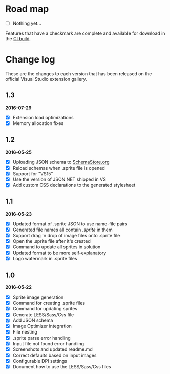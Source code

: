 # Road map

- [ ] Nothing yet...
 
Features that have a checkmark are complete and available for
download in the
[CI build](http://vsixgallery.com/extension/cd92c0c6-2c32-49a3-83ca-0dc767c7d78e/).

# Change log

These are the changes to each version that has been released
on the official Visual Studio extension gallery.

## 1.3

**2016-07-29**

- [x] Extension load optimizations
- [x] Memory allocation fixes

## 1.2

**2016-05-25**

- [x] Uploading JSON schema to [SchemaStore.org](http://schemastore.org)
- [x] Reload schemas when .sprite file is opened 
- [x] Support for "VS15"
- [x] Use the version of JSON.NET shipped in VS
- [x] Add custom CSS declarations to the generated stylesheet

## 1.1

**2016-05-23**

- [x] Updated format of .sprite JSON to use name-file pairs
- [x] Generated file names all contain *.sprite* in them
- [x] Support drag 'n drop of image files onto .sprite file
- [x] Open the .sprite file after it's created
- [x] Command to update all sprites in solution
- [x] Updated format to be more self-explanatory
- [x] Logo watermark in .sprite files 

## 1.0

**2016-05-22**

- [x] Sprite image generation
- [x] Command for creating .sprite files
- [x] Command for updating sprites
- [x] Generate LESS/Sass/Css file
- [x] Add JSON schema
- [x] Image Optimizer integration
- [x] File nesting
- [x] .sprite parse error handling
- [x] Input file not found error handling
- [x] Screenshots and updated readme.md
- [x] Correct defaults based on input images
- [x] Configurable DPI settings
- [x] Document how to use the LESS/Sass/Css files